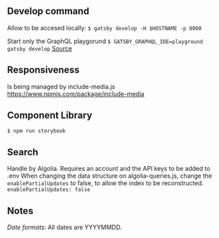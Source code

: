 ## Develop command
Allow to be accesed locally:
`$ gatsby develop -H $HOSTNAME -p 8000`

Start only the GraphQL playgorund
`$ GATSBY_GRAPHQL_IDE=playground gatsby develop`
[Source](https://github.com/gatsbyjs/gatsby/issues/5801#issuecomment-395786936)

## Responsiveness
Is being managed by include-media.js
https://www.npmjs.com/package/include-media

## Component Library
`$ npm run storybook`

## Search
Handle by Algolia. Requires an account and the API keys to be added to .env
When changing the data structure on algolia-queries.js, change the `enablePartialUpdates` to false, to allow the index to be reconstructed.
`enablePartialUpdates: false`

## Notes
*Date formats*: All dates are YYYYMMDD.

